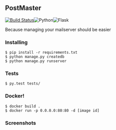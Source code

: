 ## PostMaster
[![Build Status](https://travis-ci.org/thatarchguy/SwagMail.svg)](https://travis-ci.org/thatarchguy/SwagMail)![Python](https://img.shields.io/badge/python-2.7-blue.svg)![Flask](http://flask.pocoo.org/static/badges/made-with-flask-s.png)

Because managing your mailserver should be easier

### Installing
```
$ pip install -r requirements.txt
$ python manage.py createdb
$ python manage.py runserver
```
### Tests
```
$ py.test tests/
```

### Docker!
```
$ docker build .
$ docker run -p 0.0.0.0:80:80 -d [image id]
```

### Screenshots
